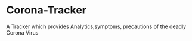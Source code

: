 # Corona-Tracker
A Tracker which provides  Analytics,symptoms, precautions of the deadly Corona Virus
